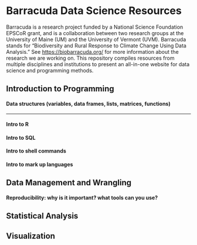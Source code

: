 # Barracuda Data Science Resources

Barracuda is a research project funded by a National Science Foundation EPSCoR grant, and is a collaboration between two research groups at the University of Maine (UM) and the University of Vermont (UVM). Barracuda stands for “Biodiversity and Rural Response to Climate Change Using Data Analysis.” See https://biobarracuda.org/ for more information about the research we are working on. This repository compiles resources from multiple disciplines and institutions to present an all-in-one website for data science and programming methods.



## Introduction to Programming

#### Data structures (variables, data frames, lists, matrices, functions)

------

#### Intro to R

#### Intro to SQL

#### Intro to shell commands

#### Intro to mark up languages



## Data Management and Wrangling

#### Reproducibility: why is it important? what tools can you use?

## Statistical Analysis 



## Visualization

